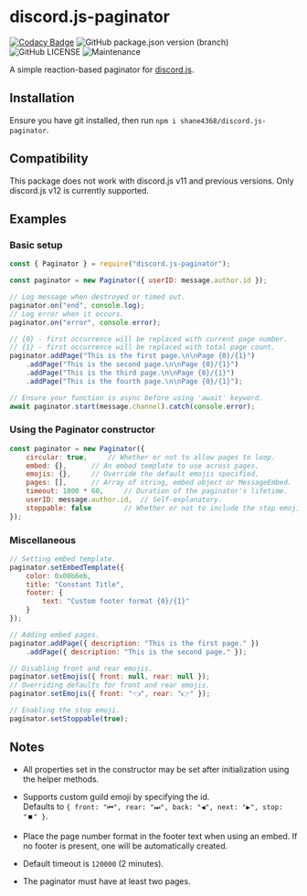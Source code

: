 # discord.js-paginator

[![Codacy Badge][codacy-badge]][codacy-dash]
![GitHub package.json version (branch)][package.json-version]
![GitHub LICENSE](https://img.shields.io/github/license/Shane4368/discord.js-paginator.svg)
![Maintenance](https://img.shields.io/badge/Maintained%3F-yes-green.svg)

A simple reaction-based paginator for [discord.js][discord.js-repo].

## Installation
Ensure you have git installed, then run `npm i shane4368/discord.js-paginator`.

## Compatibility
This package does not work with discord.js v11 and previous versions.
Only discord.js v12 is currently supported.

## Examples

### Basic setup
```js
const { Paginator } = require("discord.js-paginator");

const paginator = new Paginator({ userID: message.author.id });

// Log message when destroyed or timed out.
paginator.on("end", console.log);
// Log error when it occurs.
paginator.on("error", console.error);

// {0} - first occurrence will be replaced with current page number.
// {1} - first occurrence will be replaced with total page count.
paginator.addPage("This is the first page.\n\nPage {0}/{1}")
	.addPage("This is the second page.\n\nPage {0}/{1}")
	.addPage("This is the third page.\n\nPage {0}/{1}")
	.addPage("This is the fourth page.\n\nPage {0}/{1}");

// Ensure your function is async before using 'await' keyword.
await paginator.start(message.channel).catch(console.error);
```

### Using the Paginator constructor
```js
const paginator = new Paginator({
	circular: true,		// Whether or not to allow pages to loop.
	embed: {},		// An embed template to use across pages.
	emojis: {},		// Override the default emojis specified.
	pages: [],		// Array of string, embed object or MessageEmbed.
	timeout: 1000 * 60,		// Duration of the paginator's lifetime.
	userID: message.author.id,	// Self-explanatory.
	stoppable: false		// Whether or not to include the stop emoji.
});
```

### Miscellaneous
```js
// Setting embed template.
paginator.setEmbedTemplate({
	color: 0x00b6eb,
	title: "Constant Title",
	footer: {
		text: "Custom footer format {0}/{1}"
	}
});

// Adding embed pages.
paginator.addPage({ description: "This is the first page." })
	.addPage({ description: "This is the second page." });

// Disabling front and rear emojis.
paginator.setEmojis({ front: null, rear: null });
// Overriding defaults for front and rear emojis.
paginator.setEmojis({ front: "👈", rear: "👉" });

// Enabling the stop emoji.
paginator.setStoppable(true);
```

## Notes
- All properties set in the constructor may be set after initialization
using the helper methods.

- Supports custom guild emoji by specifying the id.<br>
Defaults to `{ front: "⏮", rear: "⏭", back: "◀", next: "▶", stop: "⏹️" }`.

- Place the page number format in the footer text when using an embed.
If no footer is present, one will be automatically created.

- Default timeout is `120000` (2 minutes).

- The paginator must have at least two pages.

<!-- -------------------------------- REFERENCE LINKS -------------------------------- -->

[discord.js-repo]: https://github.com/discordjs/discord.js
[package.json-version]: https://img.shields.io/github/package-json/v/Shane4368/discord.js-paginator/master.svg
[codacy-badge]: https://api.codacy.com/project/badge/Grade/34fd900141914aeab4fdfc1c1ae48f80
[codacy-dash]: https://www.codacy.com/manual/Shane4368/discord.js-paginator?utm_source=github.com&amp;utm_medium=referral&amp;utm_content=Shane4368/discord.js-paginator&amp;utm_campaign=Badge_Grade